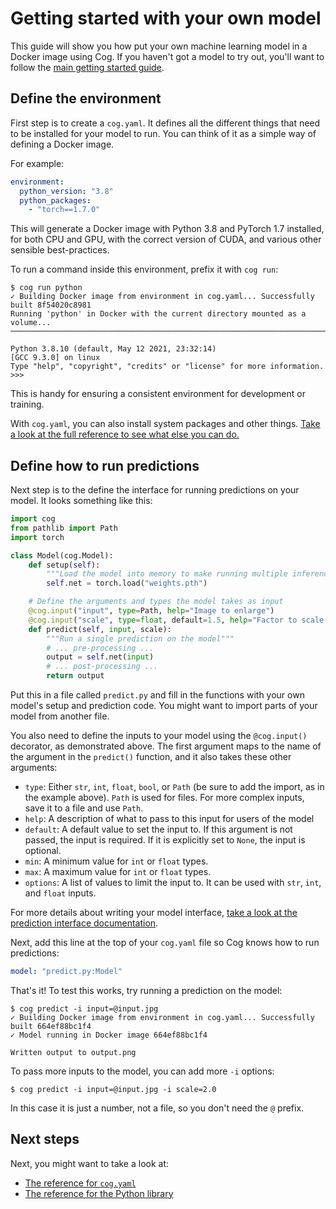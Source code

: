 # Getting started with your own model

This guide will show you how put your own machine learning model in a Docker image using Cog. If you haven't got a model to try out, you'll want to follow the [main getting started guide](getting-started.md).

## Define the environment

First step is to create a `cog.yaml`. It defines all the different things that need to be installed for your model to run. You can think of it as a simple way of defining a Docker image.

For example:

```yaml
environment:
  python_version: "3.8"
  python_packages:
    - "torch==1.7.0"
```

This will generate a Docker image with Python 3.8 and PyTorch 1.7 installed, for both CPU and GPU, with the correct version of CUDA, and various other sensible best-practices.

To run a command inside this environment, prefix it with `cog run`:

```
$ cog run python
✓ Building Docker image from environment in cog.yaml... Successfully built 8f54020c8981
Running 'python' in Docker with the current directory mounted as a volume...
────────────────────────────────────────────────────────────────────────────────────────

Python 3.8.10 (default, May 12 2021, 23:32:14)
[GCC 9.3.0] on linux
Type "help", "copyright", "credits" or "license" for more information.
>>>
```

This is handy for ensuring a consistent environment for development or training.

With `cog.yaml`, you can also install system packages and other things. [Take a look at the full reference to see what else you can do.](yaml.md)

## Define how to run predictions

Next step is to the define the interface for running predictions on your model. It looks something like this:

```python
import cog
from pathlib import Path
import torch

class Model(cog.Model):
    def setup(self):
        """Load the model into memory to make running multiple inferences efficient"""
        self.net = torch.load("weights.pth")

    # Define the arguments and types the model takes as input
    @cog.input("input", type=Path, help="Image to enlarge")
    @cog.input("scale", type=float, default=1.5, help="Factor to scale image by")
    def predict(self, input, scale):
        """Run a single prediction on the model"""
        # ... pre-processing ...
        output = self.net(input)
        # ... post-processing ...
        return output
```

Put this in a file called `predict.py` and fill in the functions with your own model's setup and prediction code. You might want to import parts of your model from another file.

You also need to define the inputs to your model using the `@cog.input()` decorator, as demonstrated above. The first argument maps to the name of the argument in the `predict()` function, and it also takes these other arguments:

- `type`: Either `str`, `int`, `float`, `bool`, or `Path` (be sure to add the import, as in the example above). `Path` is used for files. For more complex inputs, save it to a file and use `Path`.
- `help`: A description of what to pass to this input for users of the model
- `default`: A default value to set the input to. If this argument is not passed, the input is required. If it is explicitly set to `None`, the input is optional.
- `min`: A minimum value for `int` or `float` types.
- `max`: A maximum value for `int` or `float` types.
- `options`: A list of values to limit the input to. It can be used with `str`, `int`, and `float` inputs.

For more details about writing your model interface, [take a look at the prediction interface documentation](python.md).

Next, add this line at the top of your `cog.yaml` file so Cog knows how to run predictions:

```yaml
model: "predict.py:Model"
```

That's it! To test this works, try running a prediction on the model:

```
$ cog predict -i input=@input.jpg
✓ Building Docker image from environment in cog.yaml... Successfully built 664ef88bc1f4
✓ Model running in Docker image 664ef88bc1f4

Written output to output.png
```

To pass more inputs to the model, you can add more `-i` options:

```
$ cog predict -i input=@input.jpg -i scale=2.0
```

In this case it is just a number, not a file, so you don't need the `@` prefix.

## Next steps

Next, you might want to take a look at:

- [The reference for `cog.yaml`](docs/yaml.md)
- [The reference for the Python library](docs/python.md)
